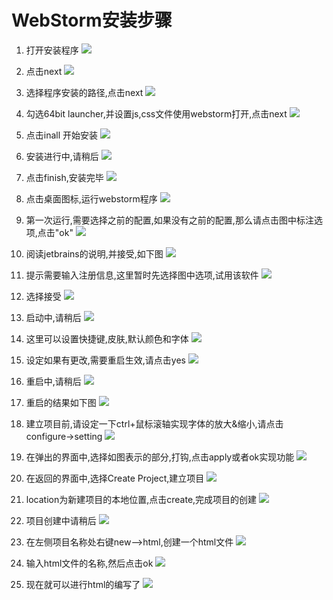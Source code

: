 WebStorm安装步骤
===============
1. 打开安装程序
![](picture/wb1.png)
   
2. 点击next
![](picture/wb2.png)
   
3. 选择程序安装的路径,点击next
![](picture/wb3.png)

   
4. 勾选64bit launcher,并设置js,css文件使用webstorm打开,点击next
![](picture/wb4.png)
   
5. 点击inall 开始安装
![](picture/wb5.png)
   
6. 安装进行中,请稍后
![](picture/wb6.png)
   
7. 点击finish,安装完毕
![](picture/wb7.png)
   
8. 点击桌面图标,运行webstorm程序
![](picture/wb8.png)
   
9. 第一次运行,需要选择之前的配置,如果没有之前的配置,那么请点击图中标注选项,点击"ok"
![](picture/wb9.png)
   
10. 阅读jetbrains的说明,并接受,如下图
![](picture/wb10.png)
    
11. 提示需要输入注册信息,这里暂时先选择图中选项,试用该软件
![](picture/wb11.png)
    
12. 选择接受
![](picture/wb12.png)
    
13. 启动中,请稍后
![](picture/wb13.png)
    
14. 这里可以设置快捷键,皮肤,默认颜色和字体
![](picture/wb14.png)
    
15. 设定如果有更改,需要重启生效,请点击yes
![](picture/wb15.png)
    
16. 重启中,请稍后
![](picture/wb16.png)
    
17. 重启的结果如下图
![](picture/wb17.png)
    
18. 建立项目前,请设定一下ctrl+鼠标滚轴实现字体的放大&缩小,请点击configure->setting
![](picture/wb18.png)
    
19. 在弹出的界面中,选择如图表示的部分,打钩,点击apply或者ok实现功能
![](picture/wb19.png)
    
20. 在返回的界面中,选择Create Project,建立项目
![](picture/wb20.png)
    
21. location为新建项目的本地位置,点击create,完成项目的创建
![](picture/wb21.png)
    
22. 项目创建中请稍后
![](picture/wb22.png)
    
23. 在左侧项目名称处右键new-->html,创建一个html文件
![](picture/wb23.png)
    
24. 输入html文件的名称,然后点击ok
![](picture/wb24.png)
    
25. 现在就可以进行html的编写了
![](picture/wb25.png)
    
